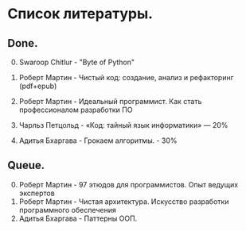 # Список литературы.

## Done.
0. Swaroop Chitlur - "Byte of Python"
1. Роберт Мартин - Чистый код: создание, анализ и рефакторинг (pdf+epub)
2. Роберт Мартин - Идеальный программист. Как стать профессионалом разработки ПО

3. Чарльз Петцольд - «Код: тайный язык информатики» — 20%
4. Адитья Бхаргава - Грокаем алгоритмы. - 30%


## Queue.
0. Роберт Мартин - 97 этюдов для программистов. Опыт ведущих экспертов
1. Роберт Мартин - Чистая архитектура. Искусство разработки программного обеспечения
2. Адитья Бхаргава - Паттерны ООП.

